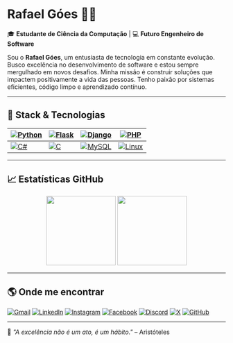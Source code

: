 # Rafael Góes 👨‍💻

🎓 **Estudante de Ciência da Computação** | 💻 **Futuro Engenheiro de Software**

Sou o **Rafael Góes**, um entusiasta de tecnologia em constante evolução. Busco excelência no desenvolvimento de software e estou sempre mergulhado em novos desafios. Minha missão é construir soluções que impactem positivamente a vida das pessoas. Tenho paixão por sistemas eficientes, código limpo e aprendizado contínuo.

---

## 🚀 Stack & Tecnologias

| [![Python](https://img.shields.io/badge/-Python-333?style=flat-square&logo=python&logoColor=FFD43B)](https://www.python.org) | [![Flask](https://img.shields.io/badge/-Flask-333?style=flat-square&logo=flask&logoColor=white)](https://flask.palletsprojects.com) | [![Django](https://img.shields.io/badge/-Django-333?style=flat-square&logo=django&logoColor=white)](https://www.djangoproject.com) | [![PHP](https://img.shields.io/badge/-PHP-333?style=flat-square&logo=php&logoColor=777BB4)](https://www.php.net) |
|--|--|--|--|
| [![C#](https://img.shields.io/badge/-C%23-333?style=flat-square&logo=csharp&logoColor=239120)](https://docs.microsoft.com/pt-br/dotnet/csharp/) | [![C](https://img.shields.io/badge/-C-333?style=flat-square&logo=c&logoColor=00599C)](https://en.wikipedia.org/wiki/C_(programming_language)) | [![MySQL](https://img.shields.io/badge/-MySQL-333?style=flat-square&logo=mysql&logoColor=4479A1)](https://www.mysql.com) | [![Linux](https://img.shields.io/badge/-Linux-333?style=flat-square&logo=linux&logoColor=FCC624)](https://www.linux.org) |

---

## 📈 Estatísticas GitHub

<div align="center">
  <img height="160em" src="https://github-readme-stats.vercel.app/api?username=rafaelgoesti&show_icons=true&theme=react&count_private=true"/>
  <img height="160em" src="https://github-readme-stats.vercel.app/api/top-langs/?username=rafaelgoesti&layout=compact&theme=react"/>
</div>

---

## 🌎 Onde me encontrar

[![Gmail](https://img.shields.io/badge/-Gmail-D14836?style=for-the-badge&logo=gmail&logoColor=white)](mailto:seuemail@gmail.com)
[![LinkedIn](https://img.shields.io/badge/-LinkedIn-0A66C2?style=for-the-badge&logo=linkedin&logoColor=white)](https://www.linkedin.com/in/rafael-g%C3%B3es-duarte-10709332a)
[![Instagram](https://img.shields.io/badge/-Instagram-E4405F?style=for-the-badge&logo=instagram&logoColor=white)](https://www.instagram.com/rafaelgoesti)
[![Facebook](https://img.shields.io/badge/-Facebook-1877F2?style=for-the-badge&logo=facebook&logoColor=white)](https://www.facebook.com/share/1D3u4yYWeT/)
[![Discord](https://img.shields.io/badge/-Discord-5865F2?style=for-the-badge&logo=discord&logoColor=white)](https://discord.com/users/seuperfil)
[![X](https://img.shields.io/badge/-X-000000?style=for-the-badge&logo=x&logoColor=white)](https://x.com/seuperfil)
[![GitHub](https://img.shields.io/badge/-GitHub-181717?style=for-the-badge&logo=github&logoColor=white)](https://github.com/rafaelgoesti)

---

🔎 *"A excelência não é um ato, é um hábito."* – Aristóteles

